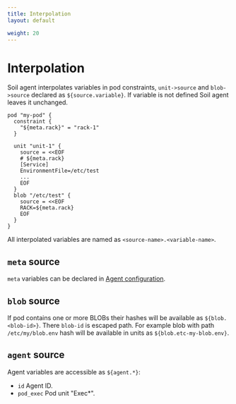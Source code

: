 ```yaml
---
title: Interpolation
layout: default

weight: 20
---
```


# Interpolation

Soil agent interpolates variables in pod constraints, `unit->source` and `blob->source` declared as `${source.variable}`. If variable is not defined Soil agent leaves it unchanged.  

```hcl
pod "my-pod" {
  constraint {
    "${meta.rack}" = "rack-1"
  }

  unit "unit-1" {
    source = <<EOF
    # ${meta.rack}
    [Service]
    EnvironmentFile=/etc/test
    ...
    EOF
  }
  blob "/etc/test" {
    source = <<EOF
    RACK=${meta.rack}
    EOF
  }
}
```

All interpolated variables are named as `<source-name>.<variable-name>`.

## `meta` source

`meta` variables can be declared in [Agent configuration]({{site.baseurl}}/agent/configuration).

## `blob` source

If pod contains one or more BLOBs their hashes will be available as `${blob.<blob-id>}`. There `blob-id` is escaped path. For example blob with path `/etc/my/blob.env` hash will be available in units as `${blob.etc-my-blob.env}`.

## `agent` source

Agent variables are accessible as `${agent.*}`:

* `id` Agent ID.
* `pod_exec` Pod unit "Exec*".

